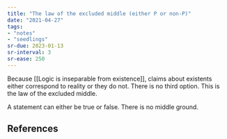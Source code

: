 ```yaml
---
title: "The law of the excluded middle (either P or non-P)"
date: "2021-04-27"
tags:
- "notes"
- "seedlings"
sr-due: 2023-01-13
sr-interval: 3
sr-ease: 250
---
```


Because [[Logic is inseparable from existence]], claims about existents either correspond to reality or they do not. There is no third option. This is the law of the excluded middle.

A statement can either be true or false. There is no middle ground.

## References